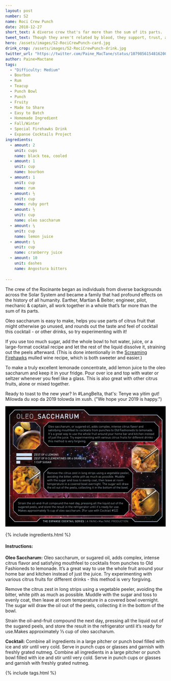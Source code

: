 ```yaml
---
layout: post
number: S2
name: Roci Crew Punch
date: 2018-12-27
short_text: A diverse crew that's far more than the sum of its parts.
tweet_text: Though they aren't related by blood, they support, trust, and love each other - a true family. The 2nd of our special drinks for making & sharing together. 
hero: /assets/images/S2-RociCrewPunch-card.jpg
drink_crop: /assets/images/S2-RociCrewPunch-drink.jpg
twitter_url: "https://twitter.com/Paine_MacTane/status/1079856154816200704"
author: Paine×Mactane
tags:
  - "Difficulty: Medium"
  - Bourbon
  - Rum
  - Teacup
  - Punch Bowl
  - Punch
  - Fruity
  - Made to Share
  - Easy to Batch
  - Homemade Ingredient
  - Fall/Winter
  - Special Firehawks Drink
  - Expanse Cocktails Project
ingredients:
  - amount: 2
    unit: cups
    name: black tea, cooled
  - amount: 1
    unit: cup
    name: bourbon
  - amount: 1
    unit: cup
    name: rum
  - amount: ½
    unit: cup
    name: ruby port
  - amount: ½
    unit: cup
    name: oleo saccharum
  - amount: ¼
    unit: cup
    name: lemon juice
  - amount: ¼
    unit: cup
    name: cranberry juice
  - amount: 10
    unit: dashes
    name: Angostura bitters

---
```


The crew of the Rocinante began as individuals from diverse backgrounds across the Solar System and became a family that had profound effects on the history of all humanity. Earther, Martian & Belter; engineer, pilot, mechanic & captain, all work together in a whole that’s far more than the sum of its parts.

Oleo saccharum is easy to make, helps you use parts of citrus fruit that might otherwise go unused, and rounds out the taste and feel of cocktail this cocktail - or other drinks, so try experimenting with it!

If you use too much sugar, add the whole bowl to hot water, juice, or a large-format cocktail recipe and let the rest of the liquid dissolve it, straining out the peels afterward. (This is done intentionally in the [Screaming Firehawks](/cocktails/2018/12/screaming-firehawks/) mulled wine recipe, which is both sweeter and easier.)

To make a truly excellent lemonade concentrate, add lemon juice to the oleo saccharum and keep it in your fridge. Pour over ice and top with water or seltzer whenever you feel like a glass. This is also great with other citrus fruits, alone or mixed together.

Ready to toast to the new year? In #LangBelta, that's: Tenye wa yitim gut! Milowda du xop da 2019 tolowda im xush. ("We hope your 2019 is happy.")

![Picture of Oleo Saccharum instructions (text below this image)](/assets/images/Supplement-Oleo-Saccharum.jpg)

{% include ingredients.html %}

#### Instructions:

<strong>Oleo Saccharum:</strong> Oleo saccharum, or sugared oil, adds complex, intense citrus flavor and satisfying mouthfeel to cocktails from punches to Old Fashioneds to lemonade. It’s a great way to use the whole fruit around your home bar and kitchen instead of just the juice. Try experimenting with various citrus fruits for different drinks - this method is very forgiving.

Remove the citrus zest in long strips using a vegetable peeler, avoiding the bitter, white pith as much as possible. Muddle with the sugar and toss to evenly coat, then leave at room temperature in a covered bowl overnight. The sugar will draw the oil out of the peels, collecting it in the bottom of the bowl.

Strain the oil-and-fruit compound the next day, pressing all the liquid out of the sugared peels, and store the result in the refrigerator until it’s ready for use.Makes approximately ⅓ cup of oleo saccharum.

<strong>Cocktail:</strong> Combine all ingredients in a large pitcher or punch bowl filled with ice and stir until very cold. Serve in punch cups or glasses and garnish with freshly grated nutmeg. 
Combine all ingredients in a large pitcher or punch bowl filled with ice and stir until very cold. Serve in punch cups or glasses and garnish with freshly grated nutmeg. 

{% include tags.html %}
